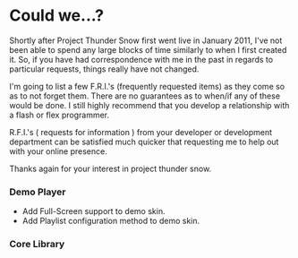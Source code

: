 # Could we...? #

Shortly after Project Thunder Snow first went live in January 2011, I've not been able to spend any large blocks of time similarly to when I first created it. So, if you have had correspondence with me in the past in regards to particular requests, things really have not changed.

I'm going to list a few F.R.I.'s (frequently requested items) as they come so as to not forget them. There are no guarantees as to when/if any of these would be done. I still highly recommend that you develop a relationship with a flash or flex programmer.

R.F.I.'s ( requests for information ) from your developer or development department can be satisfied much quicker that requesting me to help out with your online presence.

Thanks again for your interest in project thunder snow.


### Demo Player ###

  * Add Full-Screen support to demo skin.
  * Add Playlist configuration method to demo skin.

### Core Library ###

